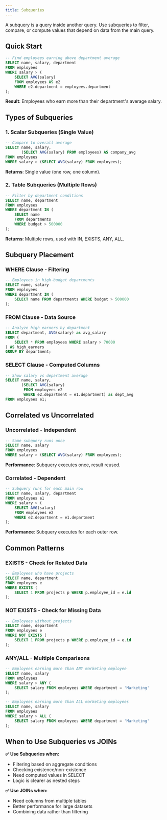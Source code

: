 ```yaml
---
title: Subqueries
---
```


A subquery is a query inside another query. Use subqueries to filter, compare, or compute values that depend on data from the main query.

## Quick Start

```sql
-- Find employees earning above department average
SELECT name, salary, department
FROM employees
WHERE salary > (
    SELECT AVG(salary) 
    FROM employees AS e2 
    WHERE e2.department = employees.department
);
```

**Result**: Employees who earn more than their department's average salary.

## Types of Subqueries

### 1. Scalar Subqueries (Single Value)
```sql
-- Compare to overall average
SELECT name, salary,
       (SELECT AVG(salary) FROM employees) AS company_avg
FROM employees
WHERE salary > (SELECT AVG(salary) FROM employees);
```

**Returns**: Single value (one row, one column).

### 2. Table Subqueries (Multiple Rows)
```sql
-- Filter by department conditions
SELECT name, department
FROM employees
WHERE department IN (
    SELECT name 
    FROM departments 
    WHERE budget > 500000
);
```

**Returns**: Multiple rows, used with IN, EXISTS, ANY, ALL.

## Subquery Placement

### WHERE Clause - Filtering
```sql
-- Employees in high-budget departments
SELECT name, salary
FROM employees
WHERE department IN (
    SELECT name FROM departments WHERE budget > 500000
);
```

### FROM Clause - Data Source
```sql
-- Analyze high earners by department
SELECT department, AVG(salary) as avg_salary
FROM (
    SELECT * FROM employees WHERE salary > 70000
) AS high_earners
GROUP BY department;
```

### SELECT Clause - Computed Columns
```sql
-- Show salary vs department average
SELECT name, salary,
       (SELECT AVG(salary) 
        FROM employees e2 
        WHERE e2.department = e1.department) as dept_avg
FROM employees e1;
```

## Correlated vs Uncorrelated

### Uncorrelated - Independent
```sql
-- Same subquery runs once
SELECT name, salary
FROM employees
WHERE salary > (SELECT AVG(salary) FROM employees);
```

**Performance**: Subquery executes once, result reused.

### Correlated - Dependent  
```sql
-- Subquery runs for each main row
SELECT name, salary, department
FROM employees e1
WHERE salary > (
    SELECT AVG(salary) 
    FROM employees e2 
    WHERE e2.department = e1.department
);
```

**Performance**: Subquery executes for each outer row.

## Common Patterns

### EXISTS - Check for Related Data
```sql
-- Employees who have projects
SELECT name, department
FROM employees e
WHERE EXISTS (
    SELECT 1 FROM projects p WHERE p.employee_id = e.id
);
```

### NOT EXISTS - Check for Missing Data
```sql
-- Employees without projects
SELECT name, department
FROM employees e
WHERE NOT EXISTS (
    SELECT 1 FROM projects p WHERE p.employee_id = e.id
);
```

### ANY/ALL - Multiple Comparisons
```sql
-- Employees earning more than ANY marketing employee
SELECT name, salary
FROM employees
WHERE salary > ANY (
    SELECT salary FROM employees WHERE department = 'Marketing'
);

-- Employees earning more than ALL marketing employees
SELECT name, salary
FROM employees
WHERE salary > ALL (
    SELECT salary FROM employees WHERE department = 'Marketing'
);
```

## When to Use Subqueries vs JOINs

**✅ Use Subqueries when:**
- Filtering based on aggregate conditions
- Checking existence/non-existence
- Need computed values in SELECT
- Logic is clearer as nested steps

**✅ Use JOINs when:**
- Need columns from multiple tables
- Better performance for large datasets
- Combining data rather than filtering

